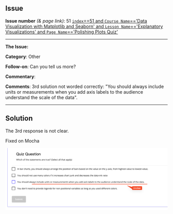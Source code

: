 ## Issue
**Issue number** _(& page link)_: 51 [`index`==51 and `Course Name`=='Data Visualization with Matplotlib and Seaborn' and `Lesson Name`=='Explanatory Visualizations' and `Page Name`=='Polishing Plots Quiz'](https://learn.udacity.com/paid-courses/cd12532/lessons/0611e065-bed4-41b1-8e1c-52e7f44dbec6/concepts/08ad4df2-93c9-4e5d-a8be-811fc069b346)
***

**The Issue:**

**Category**: Other

**Follow-on**: Can you tell us more?

**Commentary**: 

**Comments**: 3rd solution not worded correctly:  "You should always include
units or measurements when you add axis labels to the audience
understand the scale of the data".


***
## Solution

The 3rd response is not clear.

Fixed on Mocha

<img style='width: 600px' src="./images/51.png"></img>
